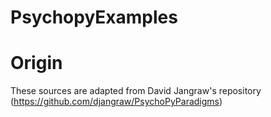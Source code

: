 # PsychopyExamples


# Origin

These sources are adapted from David Jangraw's repository (https://github.com/djangraw/PsychoPyParadigms)



